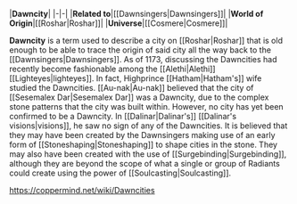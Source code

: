 |**Dawncity**|
|-|-|
|**Related to**|[[Dawnsingers\|Dawnsingers]]|
|**World of Origin**|[[Roshar\|Roshar]]|
|**Universe**|[[Cosmere\|Cosmere]]|

**Dawncity** is a term used to describe a city on [[Roshar\|Roshar]] that is old enough to be able to trace the origin of said city all the way back to the [[Dawnsingers\|Dawnsingers]].
As of 1173, discussing the Dawncities had recently become fashionable among the [[Alethi\|Alethi]] [[Lighteyes\|lighteyes]]. In fact, Highprince [[Hatham\|Hatham's]] wife studied the Dawncities. [[Au-nak\|Au-nak]] believed that the city of [[Sesemalex Dar\|Sesemalex Dar]] was a Dawncity, due to the complex stone patterns that the city was built within. However, no city has yet been confirmed to be a Dawncity. In [[Dalinar\|Dalinar's]] [[Dalinar's visions\|visions]], he saw no sign of any of the Dawncities.
It is believed that they may have been created by the Dawnsingers making use of an early form of [[Stoneshaping\|Stoneshaping]] to shape cities in the stone. They may also have been created with the use of [[Surgebinding\|Surgebinding]], although they are beyond the scope of what a single or group of Radiants could create using the power of [[Soulcasting\|Soulcasting]].



https://coppermind.net/wiki/Dawncities